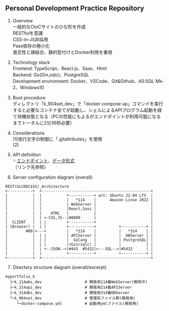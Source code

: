 ## Personal Development Practice Repository
1. Overview  
一般的なCtoCサイトのひな形を作成  
RESTfulを意識  
CSS-in-JS非採用  
Paas依存の極小化  
直交性と疎結合、静的型付けとDocker利用を重視  

2. Technology stack  
Frontend: TypeScript、React.js、Sass、Html  
Backend: Go(Gin,sqlc)、PostgreSQL  
Development environment: Docker、VSCode、Git&Github、A5:SQL Mk-2、Windows10  

3. Boot procedure  
ディレクトリ「k_904set_dev」で「docker compose up」コマンドを実行すると必要なコンテナ全てが起動し、シェルによるAPIプログラム起動を経て待機状態となる（PCの性能にもよるがエンドポイントが利用可能になるまでトータルに2分36秒必要）  

4. Considerations  
(1)改行文字の制御に「.gitattributes」を使用  
(2)  

5. API definition  
☞[エンドポイント](/k_214api_dev/README.md)、[データ形式](/k_214api_dev/README.md)  
（リンク先参照）  

6. Server configuration diagram (overall)  
```
REST(ULCODC$SS)_Architecture
+-----------+  +------------------------------------------------+
|           |  |           +-----------+ act: Ubuntu 22.04 LTS  |
|           |  |           |   *114    |      Amazon Linux 2022 |
|           |  |           | WebServer |                        |
|           |  |           |React,Sass |                        |
|           |  |    HTML   |           |                        |
|           |  | +-CSS,JS--|#8080      |                        |
|  CLIENT   |  | |         +-----------+                        |
| (Browser) |  | |         +-----------+          +-----------+ |
|        #80|<---+         |   *214    |          |   *314    | |
|           |  | |         | APIServer |          |  DBServer | |
|           |  | |         |  Golang   |          | PostgreSQL| |
|           |  | |         |(Gin/sqlc) |          |           | |
|           |  | +--JSON-->|#443  #5432|<---SQL-->|#5432      | |
|           |  |           +-----------+          +-----------+ |
+-----------+  +------------------------------------------------+
```
7. Directory structure diagram (overall/excerpt)  
```
myportfolio_k
  ├─k_114wbs_dev                   # 開発用114番WebServer(解除中)
  ├─k_214api_dev                   # 開発用214番APIServer
  ├─k_314dbs_dev                   # 開発用314番DBServer
  └─k_904set_dev                   # 管理系ファイル群(開発用)
     └─docker-compose.yml          # 起動用ymlファイル(開発用)
```
